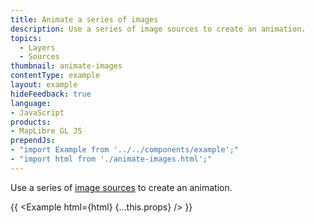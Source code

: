 ```yaml
---
title: Animate a series of images
description: Use a series of image sources to create an animation.
topics:
  - Layers
  - Sources
thumbnail: animate-images
contentType: example
layout: example
hideFeedback: true
language:
- JavaScript
products:
- MapLibre GL JS
prependJs:
- "import Example from '../../components/example';"
- "import html from './animate-images.html';"
---
```


Use a series of [image sources](https://maplibre.org/maplibre-style/sources/#image) to create an animation.

{{ <Example html={html} {...this.props} /> }}
